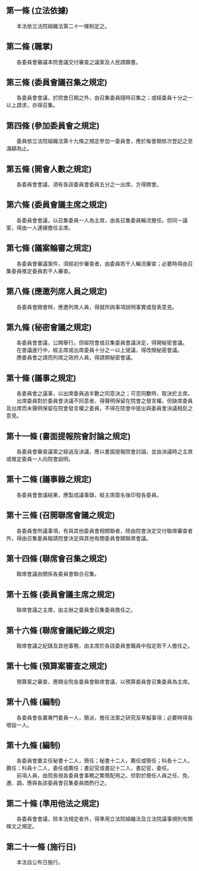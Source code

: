 第一條 (立法依據)
-----------------
　　本法依立法院組織法第二十一條制定之。  


第二條 (職掌)
-------------
　　各委員會審議本院會議交付審查之議案及人民請願書。  


第三條 (委員會議召集之規定)
---------------------------
　　各委員會會議，於院會日期之外，由召集委員隨時召集之；或經委員十分之一以上請求，亦得召集。  


第四條 (參加委員會之規定)
-------------------------
　　委員依立法院組織法第十九條之規定參加一委員會，應於每會期依次登記之至滿額為止。  


第五條 (開會人數之規定)
-----------------------
　　各委員會會議，須有各該委員會委員五分之一出席，方得開會。  


第六條 (委員會議主席之規定)
---------------------------
　　各委員會會議，以召集委員一人為主席，由各召集委員輪流擔任。但同一議案，得由一人連續擔任主席。  


第七條 (議案輪審之規定)
-----------------------
　　各委員會審議案件，須經初步審查者，由委員若干人輪流審查；必要時得由召集委員推定委員若干人審查。  


第八條 (應邀列席人員之規定)
---------------------------
　　各委員會開會時，應邀列席人員，得就所詢事項說明事實或發表意見。  


第九條 (秘密會議之規定)
-----------------------
　　各委員會會議，公開舉行。但經院會或召集委員會議決定，得開秘密會議。  
　　在會議進行中，經主席或出席委員十分之一以上提議，得改開秘密會議。  
　　應委員會之請而列席之政府人員，得請開秘密會議。  


第十條 (議事之規定)
-------------------
　　各委員會之議事，以出席委員過半數之同意決之；可否同數時，取決於主席。  
　　出席委員對於委員會決議不同意者，得聲明保留在院會之發言權。但缺席委員及出席而未聲明保留在院會發言權之委員，不得在院會中提出與委員會決議相反之意見。  


第十一條 (書面提報院會討論之規定)
---------------------------------
　　各委員會審查議案之經過及決議，應以書面提報院會討論，並由決議時之主席或推定委員一人向院會說明。  


第十二條 (議事錄之規定)
-----------------------
　　各委員會會議結果，應製成議事錄，經主席簽名後印發各委員。  


第十三條 (召開聯席會議之規定)
-----------------------------
　　各委員會所議事項，有與其他委員會相關聯者，除由院會決定交付聯席審查者外，得由召集委員報請院會決定與其他有關委員會開聯席會議。  


第十四條 (聯席會召集之規定)
---------------------------
　　聯席會議由關係各委員會聯合召集。  


第十五條 (委員會議主席之規定)
-----------------------------
　　聯席會議之主席，由主辦之委員會召集委員擔任之。  


第十六條 (聯席會議紀錄之規定)
-----------------------------
　　聯席會議之紀錄及其他事務，由主席於各該委員會職員中指定若干人擔任之。  


第十七條 (預算案審查之規定)
---------------------------
　　預算案之審查，應開全院各委員會聯席會議，以預算委員會召集委員為主席。  


第十八條 (編制)
---------------
　　各委員會各置專門委員一人，簡派，擔任法案之研究及草擬事項；必要時得各增設一人。  


第十九條 (編制)
---------------
　　各委員會置主任秘書十二人，簡任；秘書十二人，薦任或簡任；科長十二人，薦任；科員十二人，委任或薦任；書記官或書記十二人，書記官，委任。  
　　前項人員，由院長視各委員會事務之繁簡配用之。但對於簡任人員之任、免、遷、調，應與各該委員會召集委員商酌行之。  


第二十條 (準用他法之規定)
-------------------------
　　各委員會會議，除本法規定者外，得準用立法院組織法及立法院議事規則有關條文之規定。  


第二十一條 (施行日)
-------------------
　　本法自公布日施行。